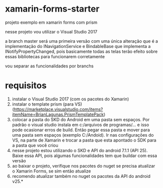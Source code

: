 # xamarin-forms-starter
projeto exemplo em xamarin forms com prism

nesse projeto vou utilizar o Visual Studio 2017

a branch master será uma primeira versão com uma única alteração que é a implementação do INavigationService e BindableBase que implementa a INotifyPropertyChanged, pois basicamente todas as telas terão efeito sobre essas bibliotecas para funcionarem corretamente

vou separar as funcionalidades por branchs

# requisitos
1. instalar o Visual Studio 2017 (com os pacotes do Xamarin)
2. instalar o template prism (para VS) (https://marketplace.visualstudio.com/items?itemName=BrianLagunas.PrismTemplatePack)
3. colocar a pasta do SKD do Android em uma pasta sem espaços. Por padrão o visual studio instala em c:/arquivos de programas/... e isso pode ocasionar erros de build. Então pegar essa pasta e mover para uma pasta sem espaços (exemplo C:/Andoid). Ir nas configurações do VS, na parte de Xamarin e trocar a pasta que esta apontado o SDK para a pasta que você criou
4. nesse projeto estou utilizando o SKD e API do android 7.1.1 (API 25). Baixe essa API, pois algumas funcionalidades tem que buildar com essa versão
5. ao baixar o projeto, verifique nos pacotes do nuget se precisa atualizar o Xamarin Forms, se sim então atualize
6. recomendo atualizar também no nuget os pacotes da API do android v25.*
